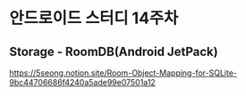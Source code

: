 # 안드로이드 스터디 14주차
## Storage - RoomDB(Android JetPack)
https://5seong.notion.site/Room-Object-Mapping-for-SQLite-9bc44706686f4240a5ade99e07501a12